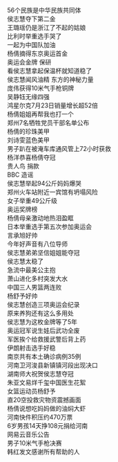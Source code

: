 56个民族是中华民族共同体  
侯志慧夺下第二金  
王璐瑶仍是浙江了不起的姑娘  
比利时举重选手哭了  
一起为中国队加油  
杨倩摘得东京奥运首金  
奥运会金牌 保研  
看侯志慧拿起保温杯就知道稳了  
侯志慧闻风油精 东方的神秘力量  
庞伟获得10米气手枪铜牌  
吴静钰无缘四强  
鸿星尔克7月23日销量增长超52倍  
杨倩姐姐再帮我也打一个  
郑州7名牺牲党员干部名单公布  
杨倩的珍珠美甲  
刘诗雯蓝色美甲  
男子趴在被淹车库通风管上72小时获救  
杨洋恭喜杨倩夺冠  
贵人鸟 捐款  
BBC 造谣  
侯志慧举起94公斤妈妈爆哭  
郑州火车站附近一宾馆有坍塌风险  
女子举重49公斤级  
奥运奖牌榜  
杨倩母亲激动地热泪盈眶  
日本举重选手第五次参加奥运会  
言承旭好帅  
今年好声音有八位导师  
侯志慧弟弟坚信姐姐能夺冠  
侯志慧太稳了  
急流中最美公主抱  
萧山进化多村突发大水  
中国三人男篮两连败  
杨舒予好帅  
侯志慧创造三项奥运会纪录  
原来养狗还有这么多用处  
侯志慧为这枚金牌等了5年  
奥运冠军说生娃后武功全废  
军医挨个给救援武警后背上药  
伊朗射击选手好稳  
南京共有本土确诊病例35例  
河南卫河浚县新镇镇河段出现决口  
湖南师大祝贺侯志慧夺冠  
朱亚文易烊千玺中国医生花絮  
女篮运动员杨舒予  
直20空投救灾物资震撼画面  
杨倩说想吃妈妈做的油焖大虾  
河南快件积压约470万票  
6岁男孩14天挣108元捐给河南  
网易云音乐公告  
男子10米气手枪决赛  
韩红发文感谢所有帮助的人  
